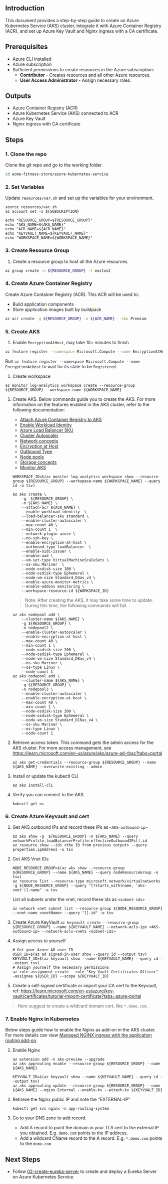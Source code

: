 ## Introduction
This document provides a step-by-step guide to create an Azure Kubernetes Service (AKS) cluster, integrate it with Azure Container Registry (ACR), and set up Azure Key Vault and Nginx ingress with a CA certificate.

## Prerequisites
- Azure CLI installed
- Azure subscription
- Sufficient permissions to create resources in the Azure subscription:
    - **Contributor** - Creates resources and all other Azure resources.
    - **User Access Administrator** - Assign necessary roles.

## Outputs
- Azure Container Registry (ACR)
- Azure Kubernetes Service (AKS) connected to ACR
- Azure Key Vault
- Nginx ingress with CA certificate

## Steps

### 1. Clone the repo
Clone the git repo and go to the working folder.
```bash
cd acme-fitness-store/azure-kubernetes-service
```

### 2. Set Variables

Update `resources/var.sh` and set up the variables for your environment.
```
source resources/var.sh
az account set -s ${SUBSCRIPTION}

echo "RESOURCE_GROUP=${RESOURCE_GROUP}"
echo "AKS_NAME=${AKS_NAME}"
echo "ACR_NAME=${ACR_NAME}"
echo "KEYVAULT_NAME=${KEYVAULT_NAME}"
echo "WORKSPACE_NAME=${WORKSPACE_NAME}"
```

### 3. Create Resource Group
1. Create a resource group to host all the Azure resources.
```bash
az group create -n ${RESOURCE_GROUP} -l eastus2
```

### 4. Create Azure Container Registry
Create Azure Container Registry (ACR). This ACR will be used to:
- Build application components
- Store application images built by buildpack

```bash
az acr create -g ${RESOURCE_GROUP} -n ${ACR_NAME} --sku Premium
```

### 5. Create AKS
1. Enable `EncryptionAtHost`, may take 10+ minutes to finish
```bash
az feature register --namespace Microsoft.Compute --name EncryptionAtHost
```

Run `az feature register --namespace Microsoft.Compute --name EncryptionAtHost` to wait for its state to be `Registered`.

1. Create workspace
```
az monitor log-analytics workspace create --resource-group ${RESOURCE_GROUP} --workspace-name ${WORKSPACE_NAME}
```

1. Create AKS. 
   Below commands guide you to create the AKS. For more information on the features enabled in the AKS cluster, refer to the following documentation:

    - [Attach Azure Container Registry to AKS](https://learn.microsoft.com/en-us/azure/aks/cluster-container-registry-integration)
    - [Enable Workload Identity](https://learn.microsoft.com/en-us/azure/aks/workload-identity-overview)
    - [Azure Load Balancer SKU](https://learn.microsoft.com/en-us/azure/load-balancer/skus)
    - [Cluster Autoscaler](https://learn.microsoft.com/en-us/azure/aks/cluster-autoscaler)
    - [Network concepts](https://learn.microsoft.com/en-us/azure/aks/concepts-network)
    - [Encryption at Host](https://learn.microsoft.com/en-us/azure/aks/enable-host-encryption)
    - [Outbound Type](https://learn.microsoft.com/en-us/azure/aks/egress-outboundtype)
    - [Node pools](https://learn.microsoft.com/en-us/azure/aks/create-node-pools)
    - [Storage concepts](https://learn.microsoft.com/en-us/azure/aks/concepts-storage)
    - [Monitor AKS](https://learn.microsoft.com/en-us/azure/aks/monitor-aks)


    ```
    WORKSPACE_ID=$(az monitor log-analytics workspace show --resource-group ${RESOURCE_GROUP} --workspace-name ${WORKSPACE_NAME} --query id -o tsv)
    ```

    ```
    az aks create \
        -g  ${RESOURCE_GROUP} \
        -n ${AKS_NAME} \
        --attach-acr ${ACR_NAME} \
        --enable-workload-identity  \
        --load-balancer-sku standard \
        --enable-cluster-autoscaler \
        --max-count 40 \
        --min-count 1  \
        --network-plugin azure \
        --no-ssh-key \
        --enable-encryption-at-host \
        --outbound-type loadBalancer  \
        --enable-oidc-issuer \
        --enable-aad \
        --vm-set-type VirtualMachineScaleSets \
        --os-sku Mariner  \
        --node-osdisk-size 100 \
        --node-osdisk-type Ephemeral \
        --node-vm-size Standard_D4as_v4 \
        --enable-azure-monitor-metrics \
        --enable-addons monitoring \
        --workspace-resource-id ${WORKSPACE_ID}
    ```

    > Note: After creating the AKS, it may take some time to update. During this time, the following commands will fail.

    ```
    az aks nodepool add \
        --cluster-name ${AKS_NAME} \
        -g ${RESOURCE_GROUP} \
        -n nodepool2 \
        --enable-cluster-autoscaler \
        --enable-encryption-at-host \
        --max-count 40 \
        --min-count 1 \
        --node-osdisk-size 200 \
        --node-osdisk-type Ephemeral \
        --node-vm-size Standard_D8as_v4 \
        --os-sku Mariner \
        --os-type Linux \
        --node-count 1
    az aks nodepool add \
        --cluster-name ${AKS_NAME} \
        -g ${RESOURCE_GROUP} \
        -n nodepool3 \
        --enable-cluster-autoscaler \
        --enable-encryption-at-host \
        --max-count 40 \
        --min-count 1 \
        --node-osdisk-size 200 \
        --node-osdisk-type Ephemeral \
        --node-vm-size Standard_D16as_v4 \
        --os-sku Mariner \
        --os-type Linux \
        --node-count 1
    ```

1. Retrieve access token. This command gets the admin access for the AKS cluster. For more access management, see https://learn.microsoft.com/en-us/azure/aks/azure-ad-rbac?tabs=portal

    ```
    az aks get-credentials --resource-group ${RESOURCE_GROUP} --name ${AKS_NAME} --overwrite-existing --admin
    ```

1. Install or update the kubectl CLI
    ```
    az aks install-cli
    ```

1. Verify you can connect to the AKS

    ```
    kubectl get ns
    ```

### 6. Create Azure Keyvault and cert

1. Get AKS outbound IPs and record these IPs as `<AKS-outbound-ip>`
    ```
    az aks show -g  ${RESOURCE_GROUP} -n ${AKS_NAME} --query networkProfile.loadBalancerProfile.effectiveOutboundIPs[].id
    az resource show --ids <the ID from previous output> --query properties.ipAddress -o tsv
    ```

1. Get AKS Vnet IDs
    ```
    NODE_RESOURCE_GROUP=$(az aks show --resource-group ${RESOURCE_GROUP} --name ${AKS_NAME} --query nodeResourceGroup -o tsv)
    az resource list --resource-type microsoft.network/virtualnetworks -g ${NODE_RESOURCE_GROUP} --query "[?starts_with(name, 'aks-vnet')].name" -o tsv
    ```

    List all subnets under the vnet, record these ids as `<subnet-ids>`
    ```
    az network vnet subnet list --resource-group ${NODE_RESOURCE_GROUP} --vnet-name <vnetName> --query "[].id" -o tsv
    ```

1. Create Azure KeyVault
`az keyvault create --resource-group ${RESOURCE_GROUP} --name ${KEYVAULT_NAME} --network-acls-ips <AKS-outbound-ip> --network-acls-vnets <subnet-ids>`

1. Assign access to yourself
    ```
    # Get your Azure AD user ID
    USER_ID=$(az ad signed-in-user show --query id --output tsv)
    KEYVUALT_ID=$(az keyvault show --name ${KEYVAULT_NAME} --query id --output tsv)
    # Assign yourself the necessary permissions
    az role assignment create --role "Key Vault Certificates Officer" --assignee ${USER_ID} --scope ${KEYVUALT_ID}
    ```

1. Create a self-signed certificate or import your CA cert to the Keyvault, ref: https://learn.microsoft.com/en-us/azure/key-vault/certificates/tutorial-import-certificate?tabs=azure-portal
  > Here suggest to create a wildcard domain cert, like `*.demo.com`.

### 7. Enable Nginx in Kubernetes
Below steps guide how to enable the Nginx as add-on in the AKS cluster. For more details can view [Managed NGINX ingress with the application routing add-on](https://learn.microsoft.com/en-us/azure/aks/app-routing).

1. Enable Nginx
    ```
    az extension add -n aks-preview --upgrade
    az aks approuting enable --resource-group ${RESOURCE_GROUP} --name ${AKS_NAME}

    KEYVUALT_ID=$(az keyvault show --name ${KEYVAULT_NAME} --query id --output tsv)
    az aks approuting update --resource-group ${RESOURCE_GROUP} --name ${AKS_NAME} --nginx External --enable-kv --attach-kv ${KEYVUALT_ID}
    ```

1. Retrieve the Nginx public IP and note the "EXTERNAL-IP"

    ```
    kubectl get svc nginx -n app-routing-system
    ```

1. Go to your DNS zone to add record.
   - Add A record to point the domain in your TLS cert to the external IP you obtained. E.g. `demo.com` points to the IP address.
   - Add a wildcard CName record to the A record. E.g. `*.demo.com` points to the `demo.com`

## Next Steps

- Follow [02-create-eureka-server](./02-create-eureka-server.md) to create and deploy a Eureka Server on Azure Kubernetes Service.
